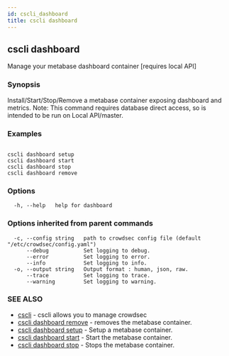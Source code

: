 ```yaml
---
id: cscli_dashboard
title: cscli dashboard
---
```

## cscli dashboard

Manage your metabase dashboard container [requires local API]

### Synopsis

Install/Start/Stop/Remove a metabase container exposing dashboard and metrics.
Note: This command requires database direct access, so is intended to be run on Local API/master.
		

### Examples

```

cscli dashboard setup
cscli dashboard start
cscli dashboard stop
cscli dashboard remove

```

### Options

```
  -h, --help   help for dashboard
```

### Options inherited from parent commands

```
  -c, --config string   path to crowdsec config file (default "/etc/crowdsec/config.yaml")
      --debug           Set logging to debug.
      --error           Set logging to error.
      --info            Set logging to info.
  -o, --output string   Output format : human, json, raw.
      --trace           Set logging to trace.
      --warning         Set logging to warning.
```

### SEE ALSO

* [cscli](/docs/v1.0/cscli/cscli)	 - cscli allows you to manage crowdsec
* [cscli dashboard remove](/docs/v1.0/cscli/cscli_dashboard_remove)	 - removes the metabase container.
* [cscli dashboard setup](/docs/v1.0/cscli/cscli_dashboard_setup)	 - Setup a metabase container.
* [cscli dashboard start](/docs/v1.0/cscli/cscli_dashboard_start)	 - Start the metabase container.
* [cscli dashboard stop](/docs/v1.0/cscli/cscli_dashboard_stop)	 - Stops the metabase container.

